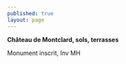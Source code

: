 ```yaml
---
published: true
layout: page
---
```



**Château de Montclard, sols, terrasses**

Monument inscrit, Inv MH



